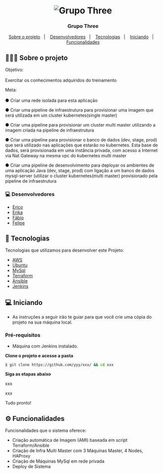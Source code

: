 <h1 align="center">
<img src="https://i.imgur.com/ZomXVbq.png" title="Grupo Three" />
</h1>

<h3 align="center">
  Grupo Three
</h3>

<p align="center">
  <a href="#sobre o projeto">Sobre o projeto</a>&nbsp;&nbsp;&nbsp;|&nbsp;&nbsp;&nbsp;
  <a href="#Desenvolvedores">Desenvolvedores</a>&nbsp;&nbsp;&nbsp;|&nbsp;&nbsp;&nbsp;
  <a href="#tecnologias">Tecnologias</a>&nbsp;&nbsp;&nbsp;|&nbsp;&nbsp;&nbsp;
  <a href="#iniciando">Iniciando</a>&nbsp;&nbsp;&nbsp;|&nbsp;&nbsp;&nbsp;
  <a href="#funcionalidades">Funcionalidades</a>
</p>

## 👨🏻‍💻 Sobre o projeto

<p>Objetivo:<BR><BR>
Exercitar os conhecimentos adquiridos do treinamento

Meta:<br><BR>
●	Criar uma rede isolada para esta aplicação

●	Criar uma pipeline de infraestrutura para provisionar uma imagem que será utilizada em um cluster kubernetes(single master)

●	Criar uma pipeline para provisionar um cluster multi master utilizando a imagem criada na pipeline de infraestrutura 

●	Criar uma pipeline para provisionar o banco de dados (dev, stage, prod) que será utilizado nas aplicações que estarão no kubernetes. Esta base de dados, será provisionada em uma instância privada, com acesso a Internet via Nat Gateway na mesma vpc do kubernetes multi master 

●	Criar uma pipeline de desenvolvimento para deployar os ambientes de uma aplicação Java (dev, stage, prod) com ligação a um banco de dados mysql-server (utilizar o cluster kubernetes(multi master) provisionado pela pipeline de infraestrutura 
</br>

### 💻 Desenvolvedores
- [Erico](https://linkedin.com/in/erico-hortolan/)
- [Erika](https://www.linkedin.com/in/%C3%A9rika-maruya-89940512b/)
- [Fábio](https://www.linkedin.com/in/fabiorlopes/)
- [Felipe](https://www.linkedin.com/in/felipe-de-castro-geraldo-9893bb95/)

## 🚀 Tecnologias

Tecnologias que utilizamos para desenvolver este Projeto:

- [AWS](https://aws.amazon.com/)
- [Ubuntu](https://ubuntu.com/)
- [MySql](https://www.mysql.com/)
- [Terraform](https://www.terraform.io/)
- [Ansible](https://www.ansible.com/)
- [Jenkins](https://www.jenkins.io/)

## 💻 Iniciando

- As instruções a seguir irão te guiar para que você crie uma cópia do projeto na sua máquina local.

### Pré-requisitos

- Máquina com Jenkins instalado.

**Clone o projeto e acesse a pasta**

```bash
$ git clone https://github.com/yyy/xxx/ && cd xxx
```

**Siga as etapas abaixo**

xxx

xxx

Tudo pronto! 


## ⚙️ Funcionalidades
Funcionalidades que o sistema oferece:
- Criação automática de Imagem (AMI) baseada em script Terraform/Ansible
- Criação de Infra Multi Master com 3 Máquinas Master, 4 Nodes, HAProxy
- Criação de Máquinas MySql em rede privada
- Deploy de Sistema
